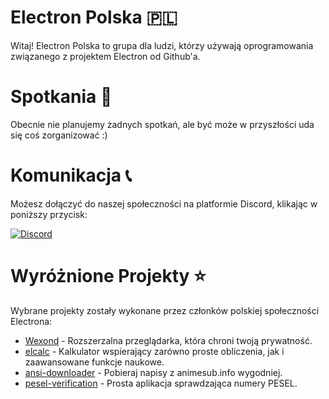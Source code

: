 # Electron Polska 🇵🇱

Witaj! Electron Polska to grupa dla ludzi, którzy używają oprogramowania związanego z projektem Electron od Github'a.

# Spotkania 👫

Obecnie nie planujemy żadnych spotkań, ale być może w przyszłości uda się coś zorganizować :)

# Komunikacja 📞

Możesz dołączyć do naszej społeczności na platformie Discord, klikając w poniższy przycisk:

[![Discord](https://img.shields.io/badge/discord-join-%237289da.svg)](https://discord.gg/uD5jARz)

# Wyróżnione Projekty ⭐

Wybrane projekty zostały wykonane przez członków polskiej społeczności Electrona:

- [Wexond](https://github.com/wexond/wexond) - Rozszerzalna przeglądarka, która chroni twoją prywatność.
- [elcalc](https://github.com/elcalc/elcalc) - Kalkulator wspierający zarówno proste obliczenia, jak i zaawansowane funkcje naukowe.
- [ansi-downloader](https://github.com/Nimebox/ansi-downloader) - Pobieraj napisy z animesub.info wygodniej.
- [pesel-verification](https://github.com/xXmilanek/pesel-verification) - Prosta aplikacja sprawdzająca numery PESEL.
